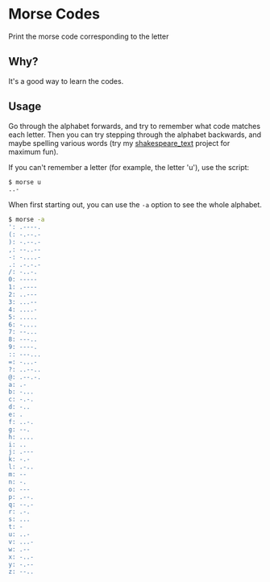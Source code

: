 Morse Codes
===========

Print the morse code corresponding to the letter


Why?
----

It's a good way to learn the codes.


Usage
-----

Go through the alphabet forwards, and try to remember what code matches each
letter.  Then you can try stepping through the alphabet backwards, and maybe
spelling various words (try my
[shakespeare_text](http://github.com/sergeio/shakespeare_text) project for
maximum fun).

If you can't remember a letter (for example, the letter 'u'), use the script:
```bash
$ morse u
..-
```

When first starting out, you can use the `-a` option to see the whole alphabet.
```bash
$ morse -a
': .----.
(: -.--.-
): -.--.-
,: --..--
-: -....-
.: .-.-.-
/: -..-.
0: -----
1: .----
2: ..---
3: ...--
4: ....-
5: .....
6: -....
7: --...
8: ---..
9: ----.
:: ---...
=: -...-
?: ..--..
@: .--.-.
a: .-
b: -...
c: -.-.
d: -..
e: .
f: ..-.
g: --.
h: ....
i: ..
j: .---
k: -.-
l: .-..
m: --
n: -.
o: ---
p: .--.
q: --.-
r: .-.
s: ...
t: -
u: ..-
v: ...-
w: .--
x: -..-
y: -.--
z: --..
```
